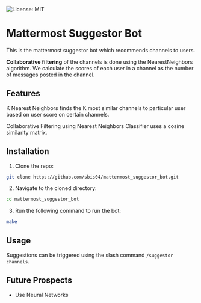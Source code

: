 ![License: MIT](https://img.shields.io/badge/License-MIT-green.svg)
# Mattermost Suggestor Bot

This is the mattermost suggestor bot which recommends channels to users.

**Collaborative filtering** of the channels is done using the NearestNeighbors algorithm. We calculate the scores of each user in a channel as the number of messages posted in the channel.

## Features

K Nearest Neighbors finds the K most similar channels to particular user based on user score on certain channels.

Collaborative Filtering using Nearest Neighbors Classifier uses a cosine similarity matrix.

## Installation

1. Clone the repo:
```bash
git clone https://github.com/sbis04/mattermost_suggestor_bot.git
```

2. Navigate to the cloned directory:
```bash
cd mattermost_suggestor_bot
```

3. Run the following command to run the bot:
```bash
make
```

## Usage
Suggestions can be triggered using the slash command `/suggestor channels`.

## Future Prospects
* Use Neural Networks
